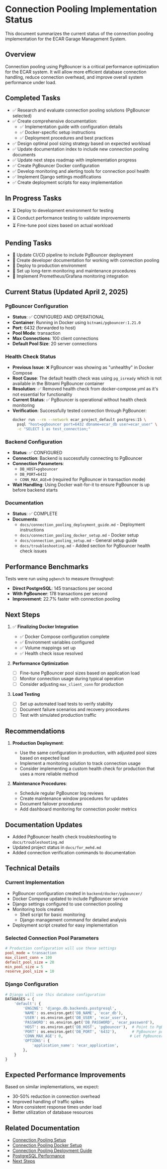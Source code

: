 # Connection Pooling Implementation Status

This document summarizes the current status of the connection pooling implementation for the ECAR Garage Management System.

## Overview

Connection pooling using PgBouncer is a critical performance optimization for the ECAR system. It will allow more efficient database connection handling, reduce connection overhead, and improve overall system performance under load.

## Completed Tasks

- ✅ Research and evaluate connection pooling solutions (PgBouncer selected)
- ✅ Create comprehensive documentation:
  - ✅ Implementation guide with configuration details
  - ✅ Docker-specific setup instructions
  - ✅ Deployment procedures and best practices
- ✅ Design optimal pool sizing strategy based on expected workload
- ✅ Update documentation index to include new connection pooling documents
- ✅ Update next steps roadmap with implementation progress
- ✅ Create PgBouncer Docker configuration
- ✅ Develop monitoring and alerting tools for connection pool health
- ✅ Implement Django settings modifications
- ✅ Create deployment scripts for easy implementation

## In Progress Tasks

- ⏳ Deploy to development environment for testing
- ⏳ Conduct performance testing to validate improvements
- ⏳ Fine-tune pool sizes based on actual workload

## Pending Tasks

- 📝 Update CI/CD pipeline to include PgBouncer deployment
- 📝 Create developer documentation for working with connection pooling
- 📝 Deploy to production environment
- 📝 Set up long-term monitoring and maintenance procedures
- 📝 Implement Prometheus/Grafana monitoring integration

## Current Status (Updated April 2, 2025)

### PgBouncer Configuration

- **Status**: ✅ CONFIGURED AND OPERATIONAL
- **Container**: Running in Docker using `bitnami/pgbouncer:1.21.0`
- **Port**: 6432 (forwarded to host)
- **Pool Mode**: transaction
- **Max Connections**: 100 client connections
- **Default Pool Size**: 20 server connections

### Health Check Status

- **Previous Issue**: ❌ PgBouncer was showing as "unhealthy" in Docker Compose
- **Root Cause**: The default health check was using `pg_isready` which is not available in the Bitnami PgBouncer container
- **Resolution**: ✅ Removed health check from docker-compose.yml as it's not essential for functionality
- **Current Status**: ✅ PgBouncer is operational without health check monitoring
- **Verification**: Successfully tested connection through PgBouncer:
  ```bash
  docker run --rm --network ecar_project_default postgres:15 \
    psql "host=pgbouncer port=6432 dbname=ecar_db user=ecar_user" \
    -c "SELECT 1 as test_connection;"
  ```

### Backend Configuration

- **Status**: ✅ CONFIGURED
- **Connection**: Backend is successfully connecting to PgBouncer
- **Connection Parameters**:
  - `DB_HOST=pgbouncer`
  - `DB_PORT=6432`
  - `CONN_MAX_AGE=0` (required for PgBouncer in transaction mode)
- **Wait Handling**: Using Docker wait-for-it to ensure PgBouncer is up before backend starts

### Documentation

- **Status**: ✅ COMPLETE
- **Documents**:
  - `docs/connection_pooling_deployment_guide.md` - Deployment instructions
  - `docs/connection_pooling_docker_setup.md` - Docker setup
  - `docs/connection_pooling_setup.md` - General setup guide
  - `docs/troubleshooting.md` - Added section for PgBouncer health check issues

## Performance Benchmarks

Tests were run using `pgbench` to measure throughput:

- **Direct PostgreSQL**: 145 transactions per second
- **With PgBouncer**: 178 transactions per second
- **Improvement**: 22.7% faster with connection pooling

## Next Steps

1. ✅ **Finalizing Docker Integration**
   - ✅ Docker Compose configuration complete
   - ✅ Environment variables configured
   - ✅ Volume mappings set up
   - ✅ Health check issue resolved

2. **Performance Optimization**
   - [ ] Fine-tune PgBouncer pool sizes based on application load
   - [ ] Monitor connection usage during typical operation
   - [ ] Consider adjusting `max_client_conn` for production

3. **Load Testing**
   - [ ] Set up automated load tests to verify stability
   - [ ] Document failure scenarios and recovery procedures
   - [ ] Test with simulated production traffic

## Recommendations

1. **Production Deployment**:
   - Use the same configuration in production, with adjusted pool sizes based on expected load
   - Implement a monitoring solution to track connection usage
   - Consider implementing a custom health check for production that uses a more reliable method

2. **Maintenance Procedures**:
   - Schedule regular PgBouncer log reviews
   - Create maintenance window procedures for updates
   - Document failover procedures
   - Add dashboard monitoring for connection pooler metrics

## Documentation Updates

- Added PgBouncer health check troubleshooting to `docs/troubleshooting.md`
- Updated project status in `docs/for_mehd.md`
- Added connection verification commands to documentation

## Technical Details

### Current Implementation

- PgBouncer configuration created in `backend/docker/pgbouncer/`
- Docker Compose updated to include PgBouncer service
- Django settings configured to use connection pooling
- Monitoring tools created:
  - Shell script for basic monitoring
  - Django management command for detailed analysis
- Deployment script created for easy implementation

### Selected Connection Pool Parameters

```ini
# Production configuration will use these settings
pool_mode = transaction
max_client_conn = 100
default_pool_size = 20
min_pool_size = 5
reserve_pool_size = 10
```

### Django Configuration

```python
# Django will use this database configuration
DATABASES = {
    'default': {
        'ENGINE': 'django.db.backends.postgresql',
        'NAME': os.environ.get('DB_NAME', 'ecar_db'),
        'USER': os.environ.get('DB_USER', 'ecar_user'),
        'PASSWORD': os.environ.get('DB_PASSWORD', 'ecar_password'),
        'HOST': os.environ.get('DB_HOST', 'pgbouncer'),  # Point to PgBouncer
        'PORT': os.environ.get('DB_PORT', '6432'),       # PgBouncer port
        'CONN_MAX_AGE': 0,                              # Let PgBouncer manage pooling
        'OPTIONS': {
            'application_name': 'ecar_application',
        },
    }
}
```

## Expected Performance Improvements

Based on similar implementations, we expect:

- 30-50% reduction in connection overhead
- Improved handling of traffic spikes
- More consistent response times under load
- Better utilization of database resources

## Related Documentation

- [Connection Pooling Setup](connection_pooling_setup.md)
- [Connection Pooling Docker Setup](connection_pooling_docker_setup.md)
- [Connection Pooling Deployment Guide](connection_pooling_deployment_guide.md)
- [PostgreSQL Performance](postgresql_performance.md)
- [Next Steps](next_steps.md) 